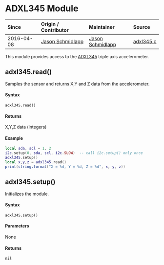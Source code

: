 # ADXL345 Module
| Since  | Origin / Contributor  | Maintainer  | Source  |
| :----- | :-------------------- | :---------- | :------ |
| 2016-04-08 | [Jason Schmidlapp](https://github.com/jschmidlapp) | [Jason Schmidlapp](https://github.com/jschmidlapp) | [adxl345.c](../../../app/modules/adxl345.c)|


This module provides access to the [ADXL345](https://www.sparkfun.com/products/9836) triple axis accelerometer.

## adxl345.read()
Samples the sensor and returns X,Y and Z data from the accelerometer.

#### Syntax
`adxl345.read()`

#### Returns
X,Y,Z data (integers)

#### Example
```lua
local sda, scl = 1, 2
i2c.setup(0, sda, scl, i2c.SLOW)  -- call i2c.setup() only once
adxl345.setup()
local x,y,z = adxl345.read()
print(string.format("X = %d, Y = %d, Z = %d", x, y, z))
```

## adxl345.setup()
Initializes the module.

#### Syntax
`adxl345.setup()`

#### Parameters
None

#### Returns
`nil`

